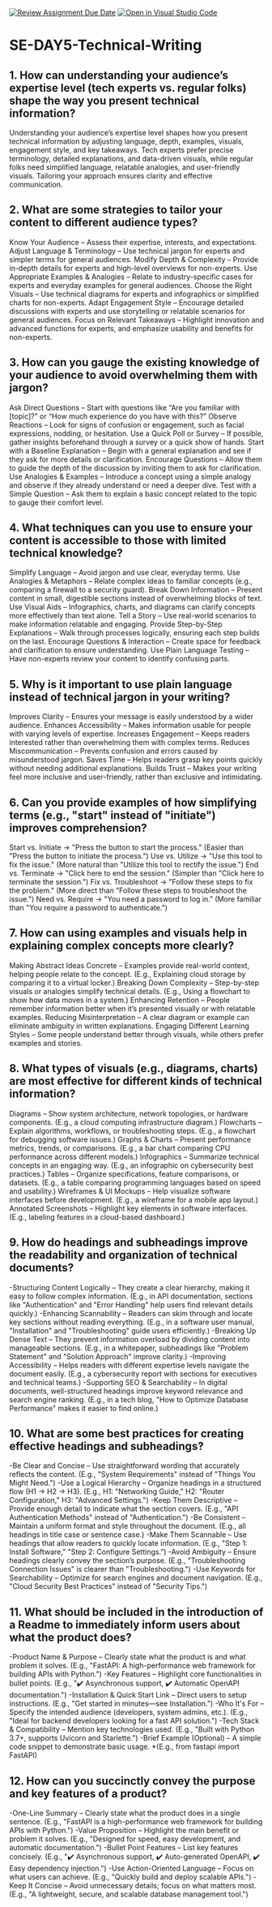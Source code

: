 [![Review Assignment Due Date](https://classroom.github.com/assets/deadline-readme-button-22041afd0340ce965d47ae6ef1cefeee28c7c493a6346c4f15d667ab976d596c.svg)](https://classroom.github.com/a/zsAR-pyY)
[![Open in Visual Studio Code](https://classroom.github.com/assets/open-in-vscode-2e0aaae1b6195c2367325f4f02e2d04e9abb55f0b24a779b69b11b9e10269abc.svg)](https://classroom.github.com/online_ide?assignment_repo_id=18817621&assignment_repo_type=AssignmentRepo)
# SE-DAY5-Technical-Writing
## 1. How can understanding your audience’s expertise level (tech experts vs. regular folks) shape the way you present technical information?
Understanding your audience’s expertise level shapes how you present technical information by adjusting language, depth, examples, visuals, engagement style, and key takeaways. Tech experts prefer precise terminology, detailed explanations, and data-driven visuals, while regular folks need simplified language, relatable analogies, and user-friendly visuals. Tailoring your approach ensures clarity and effective communication.
## 2. What are some strategies to tailor your content to different audience types?
Know Your Audience – Assess their expertise, interests, and expectations.
Adjust Language & Terminology – Use technical jargon for experts and simpler terms for general audiences.
Modify Depth & Complexity – Provide in-depth details for experts and high-level overviews for non-experts.
Use Appropriate Examples & Analogies – Relate to industry-specific cases for experts and everyday examples for general audiences.
Choose the Right Visuals – Use technical diagrams for experts and infographics or simplified charts for non-experts.
Adapt Engagement Style – Encourage detailed discussions with experts and use storytelling or relatable scenarios for general audiences.
Focus on Relevant Takeaways – Highlight innovation and advanced functions for experts, and emphasize usability and benefits for non-experts.
## 3. How can you gauge the existing knowledge of your audience to avoid overwhelming them with jargon?
Ask Direct Questions – Start with questions like “Are you familiar with [topic]?” or “How much experience do you have with this?”
Observe Reactions – Look for signs of confusion or engagement, such as facial expressions, nodding, or hesitation.
Use a Quick Poll or Survey – If possible, gather insights beforehand through a survey or a quick show of hands.
Start with a Baseline Explanation – Begin with a general explanation and see if they ask for more details or clarification.
Encourage Questions – Allow them to guide the depth of the discussion by inviting them to ask for clarification.
Use Analogies & Examples – Introduce a concept using a simple analogy and observe if they already understand or need a deeper dive.
Test with a Simple Question – Ask them to explain a basic concept related to the topic to gauge their comfort level.
## 4. What techniques can you use to ensure your content is accessible to those with limited technical knowledge?
Simplify Language – Avoid jargon and use clear, everyday terms.
Use Analogies & Metaphors – Relate complex ideas to familiar concepts (e.g., comparing a firewall to a security guard).
Break Down Information – Present content in small, digestible sections instead of overwhelming blocks of text.
Use Visual Aids – Infographics, charts, and diagrams can clarify concepts more effectively than text alone.
Tell a Story – Use real-world scenarios to make information relatable and engaging.
Provide Step-by-Step Explanations – Walk through processes logically, ensuring each step builds on the last.
Encourage Questions & Interaction – Create space for feedback and clarification to ensure understanding.
Use Plain Language Testing – Have non-experts review your content to identify confusing parts.
## 5. Why is it important to use plain language instead of technical jargon in your writing?
Improves Clarity – Ensures your message is easily understood by a wider audience.
Enhances Accessibility – Makes information usable for people with varying levels of expertise.
Increases Engagement – Keeps readers interested rather than overwhelming them with complex terms.
Reduces Miscommunication – Prevents confusion and errors caused by misunderstood jargon.
Saves Time – Helps readers grasp key points quickly without needing additional explanations.
Builds Trust – Makes your writing feel more inclusive and user-friendly, rather than exclusive and intimidating.
## 6. Can you provide examples of how simplifying terms (e.g., "start" instead of "initiate") improves comprehension?
Start vs. Initiate → "Press the button to start the process." (Easier than "Press the button to initiate the process.")
Use vs. Utilize → "Use this tool to fix the issue." (More natural than "Utilize this tool to rectify the issue.")
End vs. Terminate → "Click here to end the session." (Simpler than "Click here to terminate the session.")
Fix vs. Troubleshoot → "Follow these steps to fix the problem." (More direct than "Follow these steps to troubleshoot the issue.")
Need vs. Require → "You need a password to log in." (More familiar than "You require a password to authenticate.")
## 7. How can using examples and visuals help in explaining complex concepts more clearly?
Making Abstract Ideas Concrete – Examples provide real-world context, helping people relate to the concept. (E.g., Explaining cloud storage by comparing it to a virtual locker.)
Breaking Down Complexity – Step-by-step visuals or analogies simplify technical details. (E.g., Using a flowchart to show how data moves in a system.)
Enhancing Retention – People remember information better when it’s presented visually or with relatable examples.
Reducing Misinterpretation – A clear diagram or example can eliminate ambiguity in written explanations.
Engaging Different Learning Styles – Some people understand better through visuals, while others prefer examples and stories.
## 8. What types of visuals (e.g., diagrams, charts) are most effective for different kinds of technical information?
Diagrams – Show system architecture, network topologies, or hardware components. (E.g., a cloud computing infrastructure diagram.)
Flowcharts – Explain algorithms, workflows, or troubleshooting steps. (E.g., a flowchart for debugging software issues.)
Graphs & Charts – Present performance metrics, trends, or comparisons. (E.g., a bar chart comparing CPU performance across different models.)
Infographics – Summarize technical concepts in an engaging way. (E.g., an infographic on cybersecurity best practices.)
Tables – Organize specifications, feature comparisons, or datasets. (E.g., a table comparing programming languages based on speed and usability.)
Wireframes & UI Mockups – Help visualize software interfaces before development. (E.g., a wireframe for a mobile app layout.)
Annotated Screenshots – Highlight key elements in software interfaces. (E.g., labeling features in a cloud-based dashboard.)
## 9. How do headings and subheadings improve the readability and organization of technical documents?
-Structuring Content Logically – They create a clear hierarchy, making it easy to follow complex information. (E.g., in API documentation, sections like "Authentication" and "Error Handling" help users find relevant details quickly.)
-Enhancing Scannability – Readers can skim through and locate key sections without reading everything. (E.g., in a software user manual, "Installation" and "Troubleshooting" guide users efficiently.)
-Breaking Up Dense Text – They prevent information overload by dividing content into manageable sections. (E.g., in a whitepaper, subheadings like "Problem Statement" and "Solution Approach" improve clarity.)
-Improving Accessibility – Helps readers with different expertise levels navigate the document easily. (E.g., a cybersecurity report with sections for executives and technical teams.)
-Supporting SEO & Searchability – In digital documents, well-structured headings improve keyword relevance and search engine ranking. (E.g., in a tech blog, "How to Optimize Database Performance" makes it easier to find online.)
## 10. What are some best practices for creating effective headings and subheadings?
-Be Clear and Concise – Use straightforward wording that accurately reflects the content. (E.g., "System Requirements" instead of "Things You Might Need.")
-Use a Logical Hierarchy – Organize headings in a structured flow (H1 → H2 → H3). (E.g., H1: "Networking Guide," H2: "Router Configuration," H3: "Advanced Settings.")
-Keep Them Descriptive – Provide enough detail to indicate what the section covers. (E.g., "API Authentication Methods" instead of "Authentication.")
-Be Consistent – Maintain a uniform format and style throughout the document. (E.g., all headings in title case or sentence case.)
-Make Them Scannable – Use headings that allow readers to quickly locate information. (E.g., "Step 1: Install Software," "Step 2: Configure Settings.")
-Avoid Ambiguity – Ensure headings clearly convey the section’s purpose. (E.g., "Troubleshooting Connection Issues" is clearer than "Troubleshooting.")
-Use Keywords for Searchability – Optimize for search engines and document navigation. (E.g., "Cloud Security Best Practices" instead of "Security Tips.")
## 11. What should be included in the introduction of a Readme to immediately inform users about what the product does?
-Product Name & Purpose – Clearly state what the product is and what problem it solves. (E.g., "FastAPI: A high-performance web framework for building APIs with Python.")
-Key Features – Highlight core functionalities in bullet points. (E.g., "✔️ Asynchronous support, ✔️ Automatic OpenAPI documentation.")
-Installation & Quick Start Link – Direct users to setup instructions. (E.g., "Get started in minutes—see Installation.")
-Who It's For – Specify the intended audience (developers, system admins, etc.). (E.g., "Ideal for backend developers looking for a fast API solution.")
-Tech Stack & Compatibility – Mention key technologies used. (E.g., "Built with Python 3.7+, supports Uvicorn and Starlette.")
-Brief Example (Optional) – A simple code snippet to demonstrate basic usage. *(E.g., from fastapi import FastAPI)
## 12. How can you succinctly convey the purpose and key features of a product?
-One-Line Summary – Clearly state what the product does in a single sentence. (E.g., "FastAPI is a high-performance web framework for building APIs with Python.")
-Value Proposition – Highlight the main benefit or problem it solves. (E.g., "Designed for speed, easy development, and automatic documentation.")
-Bullet Point Features – List key features concisely. (E.g., "✔️ Asynchronous support, ✔️ Auto-generated OpenAPI, ✔️ Easy dependency injection.")
-Use Action-Oriented Language – Focus on what users can achieve. (E.g., "Quickly build and deploy scalable APIs.")
-Keep It Concise – Avoid unnecessary details; focus on what matters most. (E.g., "A lightweight, secure, and scalable database management tool.")
